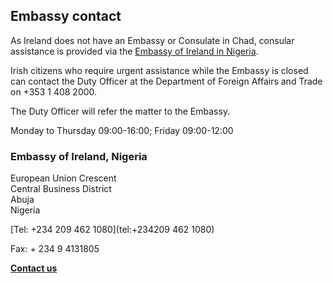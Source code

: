 ## Embassy contact

As Ireland does not have an Embassy or Consulate in Chad, consular assistance is provided via the [Embassy of Ireland in Nigeria](https://www.ireland.ie/en/nigeria/abuja/).

Irish citizens who require urgent assistance while the Embassy is closed can contact the Duty Officer at the Department of Foreign Affairs and Trade on +353 1 408 2000.

The Duty Officer will refer the matter to the Embassy.

Monday to Thursday 09:00-16:00; Friday 09:00-12:00

### Embassy of Ireland, Nigeria

European Union Crescent   
Central Business District   
Abuja   
Nigeria

[Tel: +234 209 462 1080](tel:+234209 462 1080)

Fax: + 234 9 4131805

[**Contact us**](/en/nigeria/abuja/contact/)